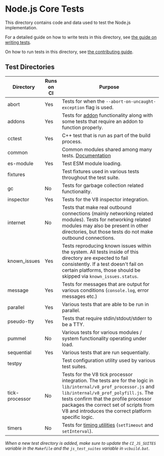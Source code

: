 # Node.js Core Tests

This directory contains code and data used to test the Node.js implementation.

For a detailed guide on how to write tests in this
directory, see [the guide on writing tests](../doc/guides/writing-tests.md).

On how to run tests in this directory, see
[the contributing guide](../CONTRIBUTING.md#step-5-test).

## Test Directories

|Directory          |Runs on CI     |Purpose        |
|-------------------|---------------|---------------|
|abort              |Yes            |Tests for when the  ``` --abort-on-uncaught-exception ``` flag is used.|
|addons             |Yes            |Tests for [addon](https://nodejs.org/api/addons.html) functionality along with some tests that require an addon to function  properly.|
|cctest             |Yes            |C++ test that is run as part of the build process.|
|common             |               |Common modules shared among many tests. [Documentation](./common/README.md)|
|es-module          |Yes            |Test ESM module loading.|
|fixtures           |               |Test fixtures used in various tests throughout the test suite.|
|gc                 |No             |Tests for garbage collection related functionality.|
|inspector          |Yes            |Tests for the V8 inspector integration.|
|internet           |No             |Tests that make real outbound connections (mainly networking related modules). Tests for networking related modules may also be present in        other directories, but those tests do not make outbound connections.|
|known_issues       |Yes            |Tests reproducing known issues within the system. All tests inside of this directory are expected to fail consistently. If a test doesn't fail on certain platforms, those should be skipped via `known_issues.status`.|
|message            |Yes            |Tests for messages that are output for various conditions (```console.log```, error messages etc.)|
|parallel           |Yes            |Various tests that are able to be run in parallel.|
|pseudo-tty         |Yes            |Tests that require stdin/stdout/stderr to be a TTY.|
|pummel             |No             |Various tests for various modules / system functionality operating under load.|
|sequential         |Yes            |Various tests that are run sequentially.|
|testpy             |               |Test configuration utility used by various test suites.|
|tick-processor     |No             |Tests for the V8 tick processor integration. The tests are for the logic in ```lib/internal/v8_prof_processor.js``` and  ```lib/internal/v8_prof_polyfill.js```. The tests confirm that the profile processor packages the correct set of scripts from V8 and introduces the correct platform specific logic.|
|timers             |No             |Tests for [timing utilities](https://nodejs.org/api/timers.html) (```setTimeout``` and ```setInterval```).|

_When a new test directory is added, make sure to update the `CI_JS_SUITES`
variable in the `Makefile` and the `js_test_suites` variable in
`vcbuild.bat`._

